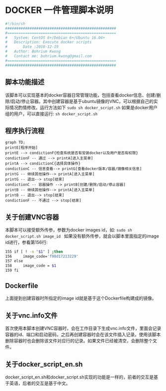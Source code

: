 # DOCKER 一件管理脚本说明
```bash
#!/bin/sh
##################################################
#=================================================
#	System: CentOS 6+/Debian 6+/Ubuntu 16.04+
#	Description: Execute docker scripts
#       Date :2018-12-19
#	Author: Bohrium Kwong
#	Contact me: bohrium.kwong@gmail.com
#=================================================
##################################################
```
##  脚本功能描述



该脚本可以实现基本的docker容器日常管理功能，包括查看docker信息、创建/删除/启动/停止容器。其中创建容器是基于ubuntu镜像的VNC，可以根据自己的实际情况酌情修改。运行方法如下
```sudo sh docker_script.sh```
如果是docker用户组的用户，可以直接运行: ```sh docker_script.sh```
##  程序执行流程
```mermaid
graph TD;
printE[程序开始]
printE --> condictionF{检查系统是否有安装docker以及用户是否有权限}
condictionF -- 通过 --> printA[进入主菜单]
printA --> condictionC{选择具体操作}
condictionC -- 信息查看--> printG[查看docker版本/容器/镜像相关信息]
printG -- 继续其他操作--> printA[进入主菜单]
printG -- 退出--> stop[结束]
condictionC -- 容器操作 --> printB[创建/删除/启动/停止容器]
printB -- 继续其他操作--> printA[进入主菜单]
printB -- 退出--> stop[结束]
condictionF -- 不通过 --> stop[结束]
```

## 关于创建VNC容器
本脚本可以接受额外传参，参数为docker images id，如:
```sudo sh docker_script.sh image_id ```
如果没有额外传参，就会以脚本里面指定的image id进行，参看第156行:
```bash
155 if [ ! -n "$1" ] ;then
156     image_code='f98d17213229'
157 else
158     image_code = $1
159 fi

```

## Dockerfile
上面提到创建容器时所指定的image id就是基于这个Dockerfile构建成的镜像。

## 关于vnc.info文件
首次使用本脚本创建VNC容器时，会在工作目录下生成vnc.info文件，里面会记录容器的id、端口和启动密码，之后再创建容器时会在该文件插入记录。使用该脚本删除容器时也会删除该文件对应行的记录。如果文件已经被清空，会删除整个文件。

## 关于docker_script_en.sh
docker_script_en.sh和docker_script.sh实现的功能是一样的，前者的交互是基于英语，后者的交互是基于中文。